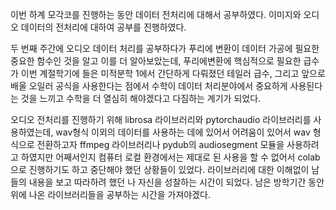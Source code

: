 이번 하계 모각코를 진행하는 동안 데이터 전처리에 대해서 공부하였다. 이미지와 오디오 데이터의 전처리에 대하여 공부를 진행하였다. 

두 번째 주간에 오디오 데이터 처리를 공부하다가 푸리에 변환이 데이터 가공에 필요한 중요한 함수인 것을 알고 이를 더 알아보았는데, 푸리에변환에 핵심적으로 필요한 급수가 이번 계절학기에 들은 미적분학 1에서 간단하게 다뤄졌던 테일러 급수, 그리고 앞으로 배울 오일러 공식을 사용한다는 점에서 수학이 데이터 처리분야에서 중요하게 사용된다는 것을 느끼고 수학을 더 열심히 해야겠다고 다짐하는 계기가 되었다. 

오디오 전처리를 진행하기 위해 librosa 라이브러리와 pytorchaudio 라이브러리를 사용하였는데, wav형식 이외의 데이터를 사용하는 데에 있어서 어려움이 있어서  wav 형식으로 전환하고자 ffmpeg 라이브러리나 pydub의 audiosegment 모듈을 사용하려고 하였지만 어째서인지 컴퓨터 로컬 환경에서는 제대로 된 사용을 할 수 없어서 colab으로 진행하기도 하고 중단해야 했던 상황들이 있었다. 라이브러리에 대한 이해없이 남들의 내용을 보고 따라하려 했던 나 자신을 성찰하는 시간이 되었다. 남은 방학기간 동안 위에 나온 라이브러리들을 공부하는 시간을 가져야겠다. 

 